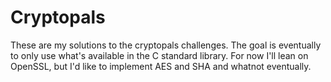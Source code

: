 # Cryptopals

These are my solutions to the cryptopals challenges. The goal is eventually to only use what's available in the C standard library. For now I'll lean on OpenSSL, but I'd like to implement AES and SHA and whatnot eventually.
